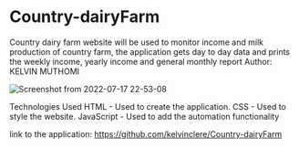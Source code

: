 # Country-dairyFarm
Country dairy farm website will be used to monitor income and milk production of country farm, the application gets day to day data and prints the weekly income, yearly income and general monthly report
Author:
 KELVIN MUTHOMI

![Screenshot from 2022-07-17 22-53-08](https://user-images.githubusercontent.com/60221414/179422792-3790fbbc-b2d9-4974-87f4-d8911e023910.png)

Technologies Used
HTML - Used to create the application.
CSS - Used to style the website.
JavaScript - Used to add the automation functionality

link to the application: https://github.com/kelvinclere/Country-dairyFarm
